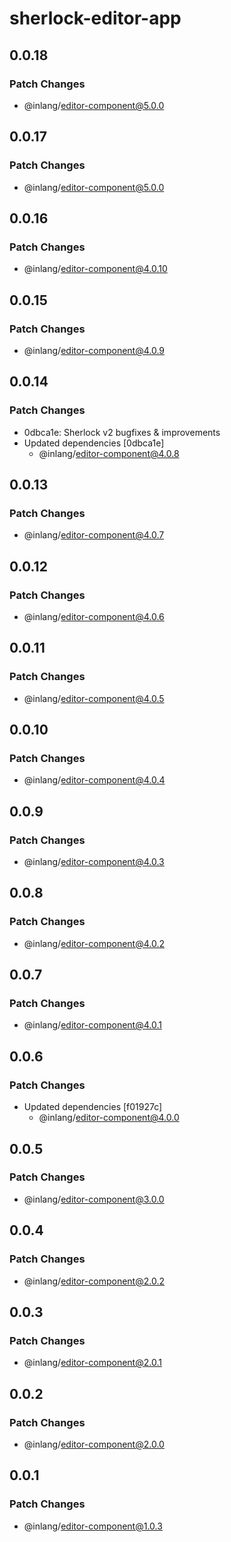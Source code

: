 # sherlock-editor-app

## 0.0.18

### Patch Changes

- @inlang/editor-component@5.0.0

## 0.0.17

### Patch Changes

- @inlang/editor-component@5.0.0

## 0.0.16

### Patch Changes

- @inlang/editor-component@4.0.10

## 0.0.15

### Patch Changes

- @inlang/editor-component@4.0.9

## 0.0.14

### Patch Changes

- 0dbca1e: Sherlock v2 bugfixes & improvements
- Updated dependencies [0dbca1e]
  - @inlang/editor-component@4.0.8

## 0.0.13

### Patch Changes

- @inlang/editor-component@4.0.7

## 0.0.12

### Patch Changes

- @inlang/editor-component@4.0.6

## 0.0.11

### Patch Changes

- @inlang/editor-component@4.0.5

## 0.0.10

### Patch Changes

- @inlang/editor-component@4.0.4

## 0.0.9

### Patch Changes

- @inlang/editor-component@4.0.3

## 0.0.8

### Patch Changes

- @inlang/editor-component@4.0.2

## 0.0.7

### Patch Changes

- @inlang/editor-component@4.0.1

## 0.0.6

### Patch Changes

- Updated dependencies [f01927c]
  - @inlang/editor-component@4.0.0

## 0.0.5

### Patch Changes

- @inlang/editor-component@3.0.0

## 0.0.4

### Patch Changes

- @inlang/editor-component@2.0.2

## 0.0.3

### Patch Changes

- @inlang/editor-component@2.0.1

## 0.0.2

### Patch Changes

- @inlang/editor-component@2.0.0

## 0.0.1

### Patch Changes

- @inlang/editor-component@1.0.3
